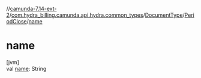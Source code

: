 //[camunda-7.14-ext-2](../../../../index.md)/[com.hydra_billing.camunda.api.hydra.common_types](../../index.md)/[DocumentType](../index.md)/[PeriodClose](index.md)/[name](name.md)

# name

[jvm]\
val [name](name.md): String
